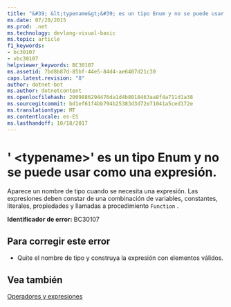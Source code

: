 ```yaml
---
title: "&#39; &lt;typename&gt;&#39; es un tipo Enum y no se puede usar como una expresión."
ms.date: 07/20/2015
ms.prod: .net
ms.technology: devlang-visual-basic
ms.topic: article
f1_keywords:
- bc30107
- vbc30107
helpviewer_keywords: BC30107
ms.assetid: 7bd8b87d-85bf-44e5-84d4-ae6407d21c30
caps.latest.revision: "8"
author: dotnet-bot
ms.author: dotnetcontent
ms.openlocfilehash: 2009886294476da1d4b8018463aa8f4a711d1a38
ms.sourcegitcommit: bd1ef61f4bb794b25383d3d72e71041a5ced172e
ms.translationtype: MT
ms.contentlocale: es-ES
ms.lasthandoff: 10/18/2017
---
```

# <a name="39lttypenamegt39-is-an-enum-type-and-cannot-be-used-as-an-expression"></a>&#39; &lt;typename&gt;&#39; es un tipo Enum y no se puede usar como una expresión.
Aparece un nombre de tipo cuando se necesita una expresión. Las expresiones deben constar de una combinación de variables, constantes, literales, propiedades y llamadas a procedimiento `Function` .  
  
 **Identificador de error:** BC30107  
  
## <a name="to-correct-this-error"></a>Para corregir este error  
  
-   Quite el nombre de tipo y construya la expresión con elementos válidos.  
  
## <a name="see-also"></a>Vea también  
 [Operadores y expresiones](../../visual-basic/programming-guide/language-features/operators-and-expressions/index.md)
